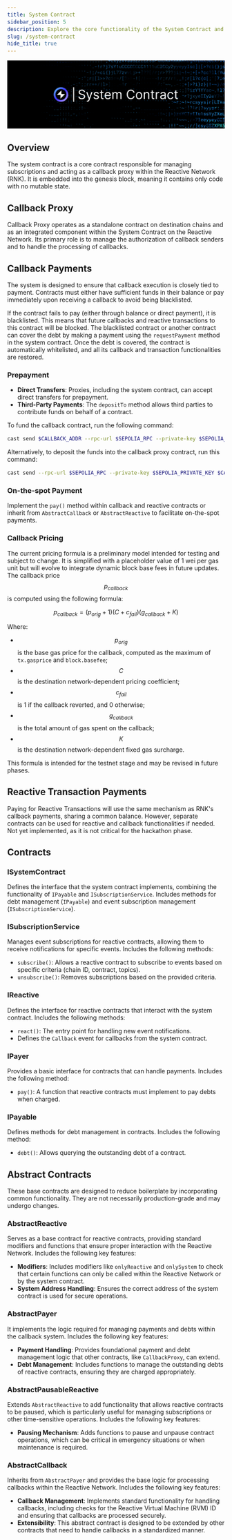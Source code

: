 ```yaml
---
title: System Contract
sidebar_position: 5
description: Explore the core functionality of the System Contract and its affiliates.
slug: /system-contract
hide_title: true
---
```


![System Contract](./img/system-contract.jpg)

## Overview

The system contract is a core contract responsible for managing subscriptions and acting as a callback proxy within the Reactive Network (RNK). It is embedded into the genesis block, meaning it contains only code with no mutable state.

## Callback Proxy

Callback Proxy operates as a standalone contract on destination chains and as an integrated component within the System Contract on the Reactive Network. Its primary role is to manage the authorization of callback senders and to handle the processing of callbacks.

## Callback Payments

The system is designed to ensure that callback execution is closely tied to payment. Contracts must either have sufficient funds in their balance or pay immediately upon receiving a callback to avoid being blacklisted.

If the contract fails to pay (either through balance or direct payment), it is blacklisted. This means that future callbacks and reactive transactions to this contract will be blocked. The blacklisted contract or another contract can cover the debt by making a payment using the `requestPayment` method in the system contract. Once the debt is covered, the contract is automatically whitelisted, and all its callback and transaction functionalities are restored.

### Prepayment

- **Direct Transfers**: Proxies, including the system contract, can accept direct transfers for prepayment.
- **Third-Party Payments**: The `depositTo` method allows third parties to contribute funds on behalf of a contract.

To fund the callback contract, run the following command:

```bash
cast send $CALLBACK_ADDR --rpc-url $SEPOLIA_RPC --private-key $SEPOLIA_PRIVATE_KEY --value 0.1ether
```

Alternatively, to deposit the funds into the callback proxy contract, run this command:

```bash
cast send --rpc-url $SEPOLIA_RPC --private-key $SEPOLIA_PRIVATE_KEY $CALLBACK_PROXY_ADDR "depositTo(address)" $CALLBACK_ADDR --value 0.1ether
```

### On-the-spot Payment

Implement the `pay()` method within callback and reactive contracts or inherit from `AbstractCallback` or `AbstractReactive` to facilitate on-the-spot payments.

### Callback Pricing

The current pricing formula is a preliminary model intended for testing and subject to change. It is simplified with a placeholder value of 1 wei per gas unit but will evolve to integrate dynamic block base fees in future updates. The callback price $$p_{callback}$$ is computed using the following formula:

$$
p_{callback} = (p_{orig} + 1)(C + c_{fail})(g_{callback} + K)
$$

Where:

- $$p_{orig}$$ is the base gas price for the callback, computed as the maximum of `tx.gasprice` and `block.basefee`;
- $$C$$ is the destination network-dependent pricing coefficient;
- $$c_{fail}$$ is 1 if the callback reverted, and 0 otherwise;
- $$g_{callback}$$ is the total amount of gas spent on the callback;
- $$K$$ is the destination network-dependent fixed gas surcharge.

This formula is intended for the testnet stage and may be revised in future phases.

## Reactive Transaction Payments

Paying for Reactive Transactions will use the same mechanism as RNK's callback payments, sharing a common balance. However, separate contracts can be used for reactive and callback functionalities if needed. Not yet implemented, as it is not critical for the hackathon phase.

## Contracts

### ISystemContract

Defines the interface that the system contract implements, combining the functionality of `IPayable` and `ISubscriptionService`. Includes methods for debt management (`IPayable`) and event subscription management (`ISubscriptionService`).

### ISubscriptionService

Manages event subscriptions for reactive contracts, allowing them to receive notifications for specific events. Includes the following methods:

- `subscribe()`: Allows a reactive contract to subscribe to events based on specific criteria (chain ID, contract, topics).
- `unsubscribe()`: Removes subscriptions based on the provided criteria.
  
### IReactive

Defines the interface for reactive contracts that interact with the system contract. Includes the following methods:

- `react()`: The entry point for handling new event notifications.
- Defines the `Callback` event for callbacks from the system contract.
  
### IPayer

Provides a basic interface for contracts that can handle payments. Includes the following method:

- `pay()`: A function that reactive contracts must implement to pay debts when charged.

### IPayable

Defines methods for debt management in contracts. Includes the following method:

- `debt()`: Allows querying the outstanding debt of a contract. 

## Abstract Contracts

These base contracts are designed to reduce boilerplate by incorporating common functionality. They are not necessarily production-grade and may undergo changes.

### AbstractReactive

Serves as a base contract for reactive contracts, providing standard modifiers and functions that ensure proper interaction with the Reactive Network. Includes the following key features:

- **Modifiers**: Includes modifiers like `onlyReactive` and `onlySystem` to check that certain functions can only be called within the Reactive Network or by the system contract.
- **System Address Handling**: Ensures the correct address of the system contract is used for secure operations.

### AbstractPayer

It implements the logic required for managing payments and debts within the callback system. Includes the following key features:

- **Payment Handling**: Provides foundational payment and debt management logic that other contracts, like `CallbackProxy`, can extend.
- **Debt Management**: Includes functions to manage the outstanding debts of reactive contracts, ensuring they are charged appropriately.

### AbstractPausableReactive

Extends `AbstractReactive` to add functionality that allows reactive contracts to be paused, which is particularly useful for managing subscriptions or other time-sensitive operations. Includes the following key features:

- **Pausing Mechanism**: Adds functions to pause and unpause contract operations, which can be critical in emergency situations or when maintenance is required.
  
### AbstractCallback

Inherits from `AbstractPayer` and provides the base logic for processing callbacks within the Reactive Network. Includes the following key features:

- **Callback Management**: Implements standard functionality for handling callbacks, including checks for the Reactive Virtual Machine (RVM) ID and ensuring that callbacks are processed securely.
- **Extensibility**: This abstract contract is designed to be extended by other contracts that need to handle callbacks in a standardized manner.
